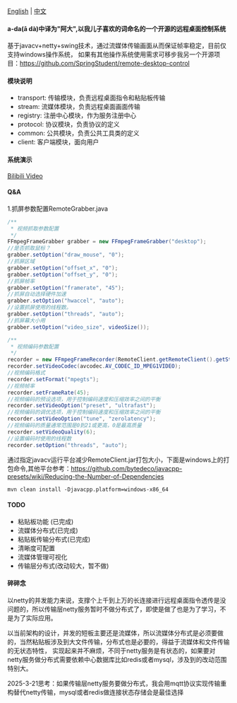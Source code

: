 [English](README.md) | [中文](README_zh.md)

#### a-da(ā dà)中译为"阿大",以我儿子喜欢的词命名的一个开源的远程桌面控制系统

基于javacv+netty+swing技术，通过流媒体传输画面从而保证帧率稳定，目前仅支持windows操作系统，
如果有其他操作系统使用需求可移步我另一个开源项目：https://github.com/SpringStudent/remote-desktop-control

#### 模块说明

* transport: 传输模块，负责远程桌面指令和粘贴板传输
* stream: 流媒体模块，负责远程桌面画面传输
* registry: 注册中心模块，作为服务注册中心
* protocol: 协议模块，负责协议的定义
* common: 公共模块，负责公共工具类的定义
* client: 客户端模块，面向用户

#### 系统演示

[Bilibili Video](https://www.bilibili.com/video/BV1q5ZCYvEJ3)

#### Q&A

1.抓屏参数配置RemoteGrabber.java

```java
/**
 * 视频抓取参数配置
 */
FFmpegFrameGrabber grabber = new FFmpegFrameGrabber("desktop");
//是否抓取鼠标？
grabber.setOption("draw_mouse", "0");
//抓屏区域
grabber.setOption("offset_x", "0");
grabber.setOption("offset_y", "0");
//抓屏帧率
grabber.setOption("framerate", "45");
//抓屏自动选择硬件加速
grabber.setOption("hwaccel", "auto");
//设置抓屏使用的线程数。
grabber.setOption("threads", "auto");
//抓屏幕大小用
grabber.setOption("video_size", videoSize());

/**
 * 视频编码参数配置
 */
recorder = new FFmpegFrameRecorder(RemoteClient.getRemoteClient().getStreamServer() + "/receive?id=" + streamId, grabber.getImageWidth(), grabber.getImageHeight());
recorder.setVideoCodec(avcodec.AV_CODEC_ID_MPEG1VIDEO);
//视频编码格式
recorder.setFormat("mpegts");
//视频帧率
recorder.setFrameRate(45);
//视频编码的预设选项，用于控制编码速度和压缩效率之间的平衡
recorder.setVideoOption("preset", "ultrafast");
//视频编码的调优选项，用于控制编码速度和压缩效率之间的平衡
recorder.setVideoOption("tune", "zerolatency");
//视频编码的质量通常范围是0到21或更高，0是最高质量
recorder.setVideoQuality(6);
//设置编码时使用的线程数
recorder.setOption("threads", "auto");
```


通过指定javacv运行平台减少RemoteClient.jar打包大小，下面是windows上的打包命令,其他平台参考：https://github.com/bytedeco/javacpp-presets/wiki/Reducing-the-Number-of-Dependencies

`mvn clean install -Djavacpp.platform=windows-x86_64`


#### TODO

* 粘贴板功能 (已完成)
* 流媒体分布式(已完成)
* 粘贴板传输分布式(已完成)
* 清晰度可配置
* 流媒体管理可视化
* 传输层分布式(改动较大，暂不做)

#### 碎碎念

以netty的并发能力来说，支撑个上千到上万的长连接进行远程桌面指令透传是没问题的，所以传输层netty服务暂时不做分布式了，即使是做了也是为了学习，不是为了实际应用。

以当前架构的设计，并发的短板主要还是流媒体，所以流媒体分布式是必须要做的，当然粘贴板涉及到大文件传输，分布式也是必要的，得益于流媒体和文件传输的无状态特性，
实现起来并不麻烦，不同于netty服务是有状态的，如果要对netty服务做分布式需要依赖中心数据库比如redis或者mysql，涉及到的改动范围特别大。

2025-3-21思考：如果传输层netty服务要做分布式，我会用mqtt协议实现传输重构替代netty传输，mysql或者redis做连接状态存储会是最佳选择

